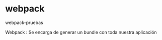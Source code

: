 # webpack
webpack-pruebas

Webpack : Se encarga de generar un bundle con toda nuestra aplicación



